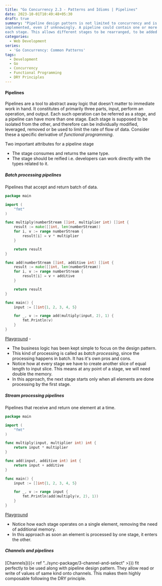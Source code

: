 ```yaml
---
title: "Go Concurrency 2.3 - Patterns and Idioms | Pipelines"
date: 2023-10-01T10:49:48+05:30
draft: true
summary: "Pipeline design pattern is not limited to concurrency and is something that every programmer has followed or 
implemented, even if unknowingly. A pipeline could contain one or more stages, ideally limiting single responsibility to 
each stage. This allows different stages to be rearranged, to be added or removed."
categories:
  - Web Development
series:
  - 'Go Concurrency: Common Patterns'
tags:
  - Development
  - Go
  - Concurrency
  - Functional Programming
  - DRY Principles 
---
```

#### Pipelines
Pipelines are a tool to abstract away logic that doesn't matter to immediate work in hand. It constitutes of primarily 
three parts, input, perform an operation, and output. Each such operation can be referred as a *stage*, and 
a pipeline can have more than one stage. Each stage is supposed to be isolated from the other, and therefore can be 
individually modified, leveraged, removed or be used to limit the rate of flow of data. Consider these a specific 
derivative of *functional programming*.

Two important attributes for a  pipeline stage
- The stage consumes and returns the same type.
- The stage should be reified i.e. developers can work directly with the types related to it.

##### Batch processing pipelines
Pipelines that accept and return batch of data.
```Go
package main

import (
	"fmt"
)

func multiply(numberStream []int, multiplier int) []int {
	result := make([]int, len(numberStream))
	for i, v := range numberStream {
		result[i] = v * multiplier
	}

	return result
}

func add(numberStream []int, additive int) []int {
	result := make([]int, len(numberStream))
	for i, v := range numberStream {
		result[i] = v + additive
	}

	return result
}

func main() {
	input := []int{1, 2, 3, 4, 5}

	for _, v := range add(multiply(input, 2), 1) {
		fmt.Println(v)
	}
}
```
[Playground](https://go.dev/play/p/Vo3_IL8JmSI) -
- The business logic has been kept simple to focus on the design pattern.
- This kind of processing is called as *batch processing*, since the processing happens in batch. It has it's own pros and cons.
- Notice how at every stage we have to create another slice of equal length to input slice. This means at any point of a stage, we will need double the memory.
- In this approach, the next stage starts only when all elements are done processing by the first stage.

##### Stream processing pipelines
Pipelines that receive and return one element at a time.
```Go 
package main

import (
	"fmt"
)

func multiply(input, multiplier int) int {
	return input * multiplier
}

func add(input, additive int) int {
	return input + additive
}

func main() {
	input := []int{1, 2, 3, 4, 5}

	for _, v := range input {
		fmt.Println(add(multiply(v, 2), 1))
	}
}
```
[Playground](https://go.dev/play/p/hjkAIjsliZM)
- Notice how each stage operates on a single element, removing the need of additional memory.
- In this approach as soon an element is processed by one stage, it enters the other.

##### Channels and pipelines
[Channels]({{< ref "../sync-package/3-channel-and-select" >}}) fit perfectly to be used along with pipeline design pattern. They allow read or write of values of same kind onto channels. This makes them highly composable following the DRY principle.  

